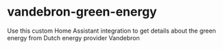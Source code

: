 # vandebron-green-energy
Use this custom Home Assistant integration to get details about the green energy from Dutch energy provider Vandebron
